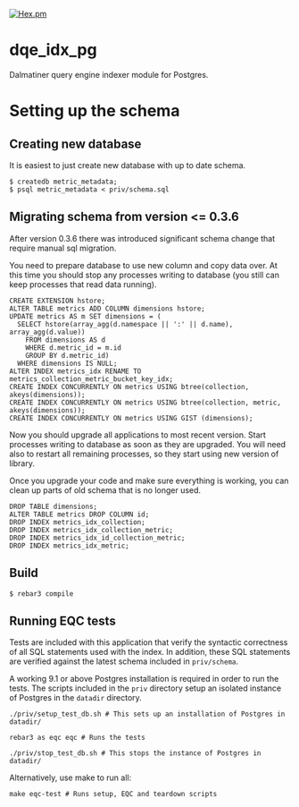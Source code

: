 [![Hex.pm](https://img.shields.io/hexpm/v/dqe_idx_pg.svg?maxAge=2592000)](https://hex.pm/packages/dqe_idx_pg)

dqe_idx_pg
==========

Dalmatiner query engine indexer module for Postgres.

Setting up the schema
=====================

Creating new database
---------------------

It is easiest to just create new database with up to date schema.

    $ createdb metric_metadata;
    $ psql metric_metadata < priv/schema.sql

Migrating schema from version <= 0.3.6
--------------------------------------

After version 0.3.6 there was introduced significant schema change that require
manual sql migration.

You need to prepare database to use new column and copy data over. At this time
you should stop any processes writing to database (you still can keep processes
that read data running).

    CREATE EXTENSION hstore;
    ALTER TABLE metrics ADD COLUMN dimensions hstore;
    UPDATE metrics AS m SET dimensions = (
      SELECT hstore(array_agg(d.namespace || ':' || d.name), array_agg(d.value))
        FROM dimensions AS d
        WHERE d.metric_id = m.id
        GROUP BY d.metric_id)
      WHERE dimensions IS NULL;
    ALTER INDEX metrics_idx RENAME TO metrics_collection_metric_bucket_key_idx;
    CREATE INDEX CONCURRENTLY ON metrics USING btree(collection, akeys(dimensions));
    CREATE INDEX CONCURRENTLY ON metrics USING btree(collection, metric, akeys(dimensions));
    CREATE INDEX CONCURRENTLY ON metrics USING GIST (dimensions);

Now you should upgrade all applications to most recent version. Start processes 
writing to database as soon as they are upgraded. You will need also to restart
all remaining processes, so they start using new version of library.

Once you upgrade your code and make sure everything is working, you can clean up
parts of old schema that is no longer used.

    DROP TABLE dimensions;
    ALTER TABLE metrics DROP COLUMN id;
    DROP INDEX metrics_idx_collection;
    DROP INDEX metrics_idx_collection_metric;
    DROP INDEX metrics_idx_id_collection_metric;
    DROP INDEX metrics_idx_metric;

Build
-----

    $ rebar3 compile

Running EQC tests
-----------------

Tests are included with this application that verify the syntactic correctness
of all SQL statements used with the index.  In addition, these SQL statements
are verified against the latest schema included in `priv/schema`.

A working 9.1 or above Postgres installation is required in order to run the
tests. The scripts included in the `priv` directory setup an isolated instance
of Postgres in the `datadir` directory.

    ./priv/setup_test_db.sh # This sets up an installation of Postgres in datadir/

    rebar3 as eqc eqc # Runs the tests

    ./priv/stop_test_db.sh # This stops the instance of Postgres in datadir/

Alternatively, use make to run all:

    make eqc-test # Runs setup, EQC and teardown scripts
